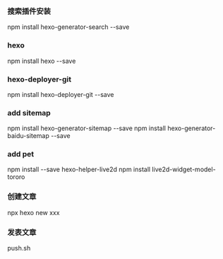 ### 搜索插件安装
npm install hexo-generator-search --save

### hexo
npm install hexo --save

### hexo-deployer-git
npm install hexo-deployer-git --save

### add sitemap
npm install hexo-generator-sitemap --save
npm install hexo-generator-baidu-sitemap --save

### add pet
npm install --save hexo-helper-live2d
npm install live2d-widget-model-tororo

### 创建文章
npx hexo new xxx

### 发表文章
push.sh <commit-msg>
